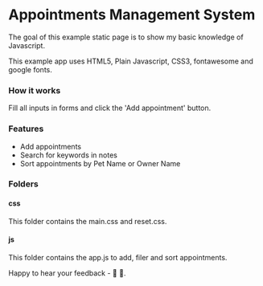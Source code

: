 # Appointments Management System

The goal of this example static page is to show my basic knowledge of Javascript.

This example app uses HTML5, Plain Javascript, CSS3, fontawesome and google fonts.

### How it works

Fill all inputs in forms and click the 'Add appointment' button.

### Features
- Add appointments
- Search for keywords in notes
- Sort appointments by Pet Name or Owner Name


### Folders

#### css
This folder contains the main.css and reset.css.

#### js
This folder contains the app.js to add, filer and sort appointments.


Happy to hear your feedback - 🚀 🎉.
